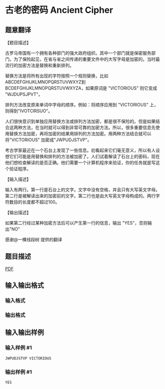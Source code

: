 # 古老的密码 Ancient Cipher

## 题意翻译

【题目描述】

古罗马帝国有一个拥有各种部门的强大政府组织。其中一个部门就是保密服务部门。为了保险起见，在省与省之间传递的重要文件中的大写字母是加密的。当时最流行的加密方法是替换和重新排列。

替换方法是将所有出现的字符按照一个规则替换，比如ABCDEFGHIJKLMNOPQRSTUVWXYZ到BCDEFGHIJKLMNOPQRSTUVWXYZA，如果原词是 "VICTORIOUS" 则它变成 "WJDUPSJPVT"。

排列方法改变原来单词中字母的顺序。例如：将顺序应用到 "VICTORIOUS" 上，则得到"IVOTCIRSUO"。

人们很快意识到单独应用替换方法或排列方法加密，都是很不保险的。但是如果结合这两种方法，在当时就可以得到非常可靠的加密方法。所以，很多重要信息先使用替换方法加密，再将加密的结果用排列的方法加密。用两种方法结合就可以将"VICTORIOUS" 加密成"JWPUDJSTVP"。

考古学家最近在一个石台上发现了一些信息。初看起来它们毫无意义，所以有人设想它们可能是用替换和排列的方法被加密了。人们试着解读了石台上的密码，现在他们想检查解读的是否正确。他们需要一个计算机程序来验证，你的任务就是写这个验证程序。

【输入描述】

输入有两行。第一行是石台上的文字。文字中没有空格，并且只有大写英文字母。第二行是被解读出来的加密前的文字。第二行也是由大写英文字母构成的。两行字符数目的长度都不超过100。

【输出描述】

如果第二行经过某种加密方法后可以产生第一行的信息，输出 "YES"，否则输出"NO"

感谢@一棵线段树 提供的翻译

## 题目描述

[problemUrl]: https://uva.onlinejudge.org/index.php?option=com_onlinejudge&Itemid=8&category=446&page=show_problem&problem=4085

[PDF](https://uva.onlinejudge.org/external/13/p1339.pdf)

## 输入输出格式

### 输入格式

### 输出格式

## 输入输出样例

### 输入样例 #1

```cpp
JWPUDJSTVP VICTORIOUS
```


### 输出样例 #1

```cpp
YES
```



